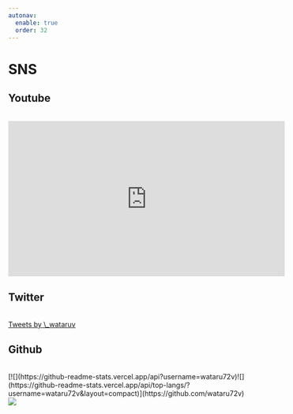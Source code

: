 ```yaml
---
autonav:
  enable: true
  order: 32
---
```


# SNS

## Youtube

<br />
<iframe width="560" height="315" src="https://www.youtube.com/embed/videoseries?list=PLpjK416fmKwQKmatriVu3rdwv7g4ZJSfD" frameborder="0" allow="accelerometer; autoplay; clipboard-write; encrypted-media; gyroscope; picture-in-picture" allowfullscreen></iframe>

## Twitter

<br />
<a class="twitter-timeline" data-width=75% data-height=60vh href="https://twitter.com/_wataruv?ref_src=twsrc%5Etfw">Tweets by \_wataruv</a> <script async src="https://platform.twitter.com/widgets.js" charset="utf-8"></script>

## Github

<br />
[![](https://github-readme-stats.vercel.app/api?username=wataru72v)![](https://github-readme-stats.vercel.app/api/top-langs/?username=wataru72v&layout=compact)](https://github.com/wataru72v)
<br />
<a href="https://github.com/wataru72v" target="_blank" rel="noopener">
  <img src="https://grass-graph.moshimo.works/images/wataru72v.png">
</a>
